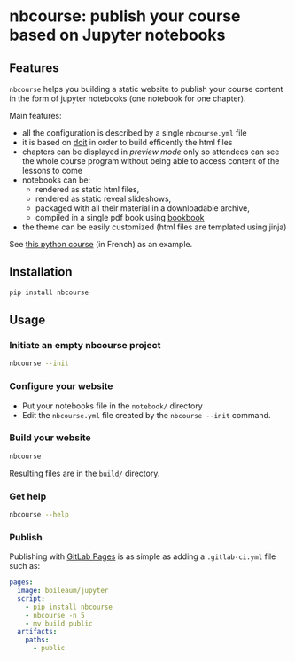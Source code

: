 # nbcourse: publish your course based on Jupyter notebooks

## Features

`nbcourse` helps you building a static website to publish your course content in the form of jupyter notebooks (one notebook for one chapter).

Main features:

- all the configuration is described by a single `nbcourse.yml` file
- it is based on [doit](https://pydoit.org) in order to build efficently the html files
- chapters can be displayed in *preview mode* only so attendees can see the whole course program without being able to access content of the lessons to come
- notebooks can be:
    - rendered as static html files,
    - rendered as static reveal slideshows,
    - packaged with all their material in a downloadable archive,
    - compiled in a single pdf book using [bookbook](https://github.com/takluyver/bookbook)
- the theme can be easily customized (html files are templated using jinja)

See [this python course](https://mm2act.pages.math.unistra.fr/cours-python/) (in French) as an example.

## Installation

```bash
pip install nbcourse
```

## Usage

### Initiate an empty nbcourse project

```bash
nbcourse --init
```

### Configure your website

- Put your notebooks file in the `notebook/` directory
- Edit the `nbcourse.yml` file created by the `nbcourse --init` command.

### Build your website

```bash
nbcourse
```

Resulting files are in the `build/` directory.

### Get help

```bash
nbcourse --help
```

### Publish

Publishing with [GitLab Pages](https://docs.gitlab.com/ee/user/project/pages/) is as simple as adding a `.gitlab-ci.yml` file such as:

```yaml
pages:
  image: boileaum/jupyter
  script:
    - pip install nbcourse
    - nbcourse -n 5
    - mv build public
  artifacts:
    paths:
      - public
```
